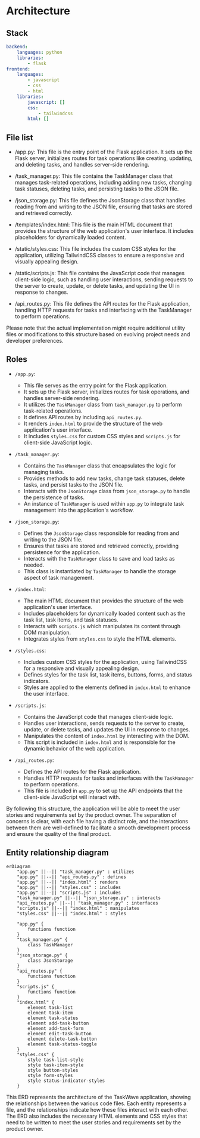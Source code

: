 # Architecture
## Stack
```yaml
backend:
    languages: python
    libraries:
        - flask
frontend:
    languages:
        - javascript
        - css
        - html
    libraries:
        javascript: []
        css:
            - tailwindcss
        html: []
```

## File list
- /app.py: This file is the entry point of the Flask application. It sets up the Flask server, initializes routes for task operations like creating, updating, and deleting tasks, and handles server-side rendering.

- /task_manager.py: This file contains the TaskManager class that manages task-related operations, including adding new tasks, changing task statuses, deleting tasks, and persisting tasks to the JSON file.

- /json_storage.py: This file defines the JsonStorage class that handles reading from and writing to the JSON file, ensuring that tasks are stored and retrieved correctly.

- /templates/index.html: This file is the main HTML document that provides the structure of the web application's user interface. It includes placeholders for dynamically loaded content.

- /static/styles.css: This file includes the custom CSS styles for the application, utilizing TailwindCSS classes to ensure a responsive and visually appealing design.

- /static/scripts.js: This file contains the JavaScript code that manages client-side logic, such as handling user interactions, sending requests to the server to create, update, or delete tasks, and updating the UI in response to changes.

- /api_routes.py: This file defines the API routes for the Flask application, handling HTTP requests for tasks and interfacing with the TaskManager to perform operations.

Please note that the actual implementation might require additional utility files or modifications to this structure based on evolving project needs and developer preferences.

## Roles
* `/app.py`:
    - This file serves as the entry point for the Flask application.
    - It sets up the Flask server, initializes routes for task operations, and handles server-side rendering.
    - It utilizes the `TaskManager` class from `task_manager.py` to perform task-related operations.
    - It defines API routes by including `api_routes.py`.
    - It renders `index.html` to provide the structure of the web application's user interface.
    - It includes `styles.css` for custom CSS styles and `scripts.js` for client-side JavaScript logic.

* `/task_manager.py`:
    - Contains the `TaskManager` class that encapsulates the logic for managing tasks.
    - Provides methods to add new tasks, change task statuses, delete tasks, and persist tasks to the JSON file.
    - Interacts with the `JsonStorage` class from `json_storage.py` to handle the persistence of tasks.
    - An instance of `TaskManager` is used within `app.py` to integrate task management into the application's workflow.

* `/json_storage.py`:
    - Defines the `JsonStorage` class responsible for reading from and writing to the JSON file.
    - Ensures that tasks are stored and retrieved correctly, providing persistence for the application.
    - Interacts with the `TaskManager` class to save and load tasks as needed.
    - This class is instantiated by `TaskManager` to handle the storage aspect of task management.

* `/index.html`:
    - The main HTML document that provides the structure of the web application's user interface.
    - Includes placeholders for dynamically loaded content such as the task list, task items, and task statuses.
    - Interacts with `scripts.js` which manipulates its content through DOM manipulation.
    - Integrates styles from `styles.css` to style the HTML elements.

* `/styles.css`:
    - Includes custom CSS styles for the application, using TailwindCSS for a responsive and visually appealing design.
    - Defines styles for the task list, task items, buttons, forms, and status indicators.
    - Styles are applied to the elements defined in `index.html` to enhance the user interface.

* `/scripts.js`:
    - Contains the JavaScript code that manages client-side logic.
    - Handles user interactions, sends requests to the server to create, update, or delete tasks, and updates the UI in response to changes.
    - Manipulates the content of `index.html` by interacting with the DOM.
    - This script is included in `index.html` and is responsible for the dynamic behavior of the web application.

* `/api_routes.py`:
    - Defines the API routes for the Flask application.
    - Handles HTTP requests for tasks and interfaces with the `TaskManager` to perform operations.
    - This file is included in `app.py` to set up the API endpoints that the client-side JavaScript will interact with.

By following this structure, the application will be able to meet the user stories and requirements set by the product owner. The separation of concerns is clear, with each file having a distinct role, and the interactions between them are well-defined to facilitate a smooth development process and ensure the quality of the final product.

## Entity relationship diagram
```mermaid
erDiagram
    "app.py" ||--|| "task_manager.py" : utilizes
    "app.py" ||--|| "api_routes.py" : defines
    "app.py" ||--|| "index.html" : renders
    "app.py" ||--|| "styles.css" : includes
    "app.py" ||--|| "scripts.js" : includes
    "task_manager.py" ||--|| "json_storage.py" : interacts
    "api_routes.py" ||--|| "task_manager.py" : interfaces
    "scripts.js" ||--|| "index.html" : manipulates
    "styles.css" ||--|| "index.html" : styles

    "app.py" {
        functions function
    }
    "task_manager.py" {
        class TaskManager
    }
    "json_storage.py" {
        class JsonStorage
    }
    "api_routes.py" {
        functions function
    }
    "scripts.js" {
        functions function
    }
    "index.html" {
        element task-list
        element task-item
        element task-status
        element add-task-button
        element add-task-form
        element edit-task-button
        element delete-task-button
        element task-status-toggle
    }
    "styles.css" {
        style task-list-style
        style task-item-style
        style button-styles
        style form-styles
        style status-indicator-styles
    }
```

This ERD represents the architecture of the TaskWave application, showing the relationships between the various code files. Each entity represents a file, and the relationships indicate how these files interact with each other. The ERD also includes the necessary HTML elements and CSS styles that need to be written to meet the user stories and requirements set by the product owner.

